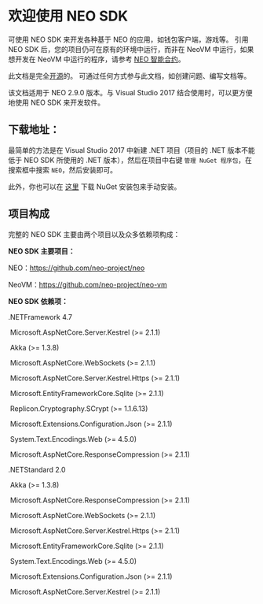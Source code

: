 # 欢迎使用 NEO SDK

可使用 NEO SDK 来开发各种基于 NEO 的应用，如钱包客户端，游戏等。 引用 NEO SDK 后，您的项目仍可在原有的环境中运行，而非在 NeoVM 中运行，如果想开发在 NeoVM 中运行的程序，请参考 [NEO 智能合约](../../sc/introduction.md)。 

此文档是完全[开源](https://github.com/neo-project/docs)的。 可通过任何方式参与此文档，如创建问题、编写文档等。

该文档适用于 NEO 2.9.0 版本。与 Visual Studio 2017 结合使用时，可以更方便地使用 NEO SDK 来开发软件。 

## 下载地址：

最简单的方法是在  Visual Studio 2017 中新建 .NET 项目（项目的 .NET 版本不能低于 NEO SDK 所使用的 .NET 版本），然后在项目中右键 `管理 NuGet 程序包`，在搜索框中搜索 `NEO`，然后安装即可。

此外，你也可以在 [这里](https://www.nuget.org/packages/Neo/2.7.1) 下载 NuGet 安装包来手动安装。

## 项目构成

完整的 NEO SDK 主要由两个项目以及众多依赖项构成：

**NEO SDK 主要项目：**

NEO：https://github.com/neo-project/neo

NeoVM：https://github.com/neo-project/neo-vm

**NEO SDK 依赖项：**

.NETFramework 4.7

​	Microsoft.AspNetCore.Server.Kestrel (>= 2.1.1)

​	Akka (>= 1.3.8)

​	Microsoft.AspNetCore.WebSockets (>= 2.1.1)

​	Microsoft.AspNetCore.Server.Kestrel.Https (>= 2.1.1)

​        Microsoft.EntityFrameworkCore.Sqlite (>= 2.1.1)

​        Replicon.Cryptography.SCrypt (>= 1.1.6.13)

​	Microsoft.Extensions.Configuration.Json (>= 2.1.1)

​	System.Text.Encodings.Web (>= 4.5.0)

​	Microsoft.AspNetCore.ResponseCompression (>= 2.1.1)

.NETStandard 2.0

​        Akka (>= 1.3.8)

​	Microsoft.AspNetCore.ResponseCompression (>= 2.1.1)

​	Microsoft.AspNetCore.WebSockets (>= 2.1.1)

​	Microsoft.AspNetCore.Server.Kestrel.Https (>= 2.1.1)

​	Microsoft.EntityFrameworkCore.Sqlite (>= 2.1.1)

​	System.Text.Encodings.Web (>= 4.5.0)

​	Microsoft.Extensions.Configuration.Json (>= 2.1.1)

​	Microsoft.AspNetCore.Server.Kestrel (>= 2.1.1)